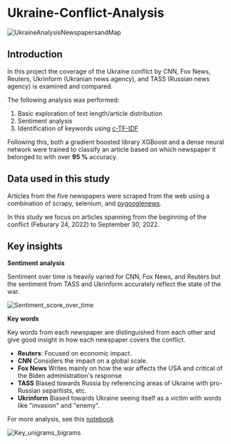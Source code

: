 # Ukraine-Conflict-Analysis

![UkraineAnalysisNewspapersandMap](https://user-images.githubusercontent.com/117476344/200758790-9dec9481-ffc5-4a56-9a80-d69cbfbae4ff.png)

## Introduction ##

In this project the coverage of the Ukraine conflict by CNN, Fox News, Reuters, Ukrinform (Ukranian news agency), and TASS (Russian news agency) is examined and compared.

The following analysis was performed:

1. Basic exploration of text length/article distribution
2. Sentiment analysis
3. Identification of keywords using [c-TF-IDF](https://github.com/MaartenGr/cTFIDF)

Following this, both a gradient boosted library XGBoost and a dense neural network were trained to classify an article based on which newspaper it belonged to with over **95 %** accuracy.

## Data used in this study ##

Articles from the five newspapers were scraped from the web using a combination of scrapy, selenium, and [pygooglenews](https://github.com/kotartemiy/pygooglenews).  

In this study we focus on articles spanning from the beginning of the conflict (Feburary 24, 2022) to September 30, 2022.

## Key insights ##

**Sentiment analysis**

Sentiment over time is heavily varied for CNN, Fox News, and Reuters but the sentiment from TASS and Ukrinform accurately reflect the state of the war.

![Sentiment_score_over_time](https://user-images.githubusercontent.com/117476344/200761361-996f92bd-873f-431c-965d-74c5915e761e.png)

**Key words**

Key words from each newspaper are distinguished from each other and give good insight in how each newspaper covers the conflict.

* **Reuters**: Focused on economic impact.
* **CNN** Considers the impact on a global scale.
* **Fox News** Writes mainly on how the war affects the USA and critical of the Biden administration's response
* **TASS** Biased towards Russia by referencing areas of Ukraine with pro-Russian separitists, etc.
* **Ukrinform** Biased towards Ukraine seeing itself as a victim with words like "invasion" and "enemy".

For more analysis, see this [notebook](Analysis.ipynb)

![Key_unigrams_bigrams](https://user-images.githubusercontent.com/117476344/200761916-5098c357-ec91-4914-a5a8-2bcc583c0431.png)



